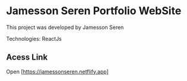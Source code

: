 # Jamesson Seren Portfolio WebSite

This project was developed by Jamesson Seren 

Technologies: ReactJs

## Acess Link

Open [https://jamessonseren.netflify.app]

